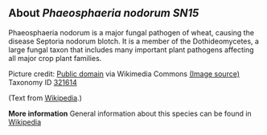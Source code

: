 **About *Phaeosphaeria nodorum SN15***
-------------------------
Phaeosphaeria nodorum is a major fungal pathogen of wheat, causing the 
disease Septoria nodorum blotch. It is a member of the 
Dothideomycetes, a large fungal taxon that includes many important 
plant pathogens affecting all major crop plant families.


Picture credit: [Public domain](https://commons.wikimedia.org/wiki/Main_Page) via Wikimedia Commons [(Image source)](https://commons.wikimedia.org/wiki/File:Stagonospora-nodorum-wheat.jpg)
Taxonomy ID [321614](https://www.uniprot.org/taxonomy/321614)

(Text from [Wikipedia](https://en.wikipedia.org/).)

**More information**
General information about this species can be found in [Wikipedia](https://en.wikipedia.org/wiki/Phaeosphaeria_nodorum)
